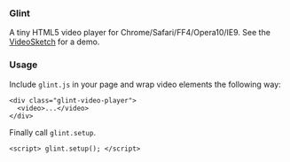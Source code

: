 ### Glint
A tiny HTML5 video player for Chrome/Safari/FF4/Opera10/IE9. See the [VideoSketch](http://markusmessnerchaney.com/videosketch) for a demo.

### Usage
Include `glint.js` in your page and wrap video elements the following way:

    <div class="glint-video-player">
      <video>...</video>
    </div>
  
Finally call `glint.setup`.

    <script> glint.setup(); </script>	